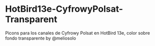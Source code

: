 # HotBird13e-CyfrowyPolsat-Transparent
Picons para los canales de Cyfrowy Polsat en HotBird 13e, color sobre fondo transparente by @meliosolo
